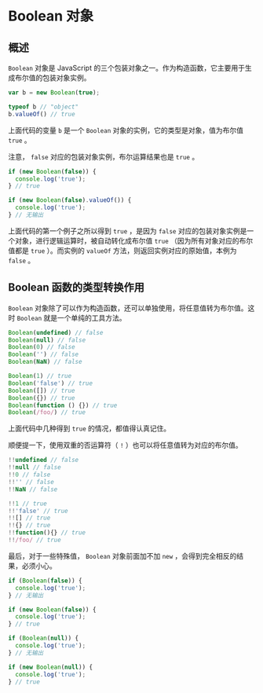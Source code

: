 # Boolean 对象

## 概述

 `Boolean` 对象是 JavaScript 的三个包装对象之一。作为构造函数，它主要用于生成布尔值的包装对象实例。

```js
var b = new Boolean(true);

typeof b // "object"
b.valueOf() // true
```

上面代码的变量 `b` 是一个 `Boolean` 对象的实例，它的类型是对象，值为布尔值 `true` 。

注意， `false` 对应的包装对象实例，布尔运算结果也是 `true` 。

```js
if (new Boolean(false)) {
  console.log('true');
} // true

if (new Boolean(false).valueOf()) {
  console.log('true');
} // 无输出
```

上面代码的第一个例子之所以得到 `true` ，是因为 `false` 对应的包装对象实例是一个对象，进行逻辑运算时，被自动转化成布尔值 `true` （因为所有对象对应的布尔值都是 `true` ）。而实例的 `valueOf` 方法，则返回实例对应的原始值，本例为 `false` 。

## Boolean 函数的类型转换作用

 `Boolean` 对象除了可以作为构造函数，还可以单独使用，将任意值转为布尔值。这时 `Boolean` 就是一个单纯的工具方法。

```js
Boolean(undefined) // false
Boolean(null) // false
Boolean(0) // false
Boolean('') // false
Boolean(NaN) // false

Boolean(1) // true
Boolean('false') // true
Boolean([]) // true
Boolean({}) // true
Boolean(function () {}) // true
Boolean(/foo/) // true
```

上面代码中几种得到 `true` 的情况，都值得认真记住。

顺便提一下，使用双重的否运算符（ `!` ）也可以将任意值转为对应的布尔值。

```js
!!undefined // false
!!null // false
!!0 // false
!!'' // false
!!NaN // false

!!1 // true
!!'false' // true
!![] // true
!!{} // true
!!function(){} // true
!!/foo/ // true
```

最后，对于一些特殊值， `Boolean` 对象前面加不加 `new` ，会得到完全相反的结果，必须小心。

```js
if (Boolean(false)) {
  console.log('true');
} // 无输出

if (new Boolean(false)) {
  console.log('true');
} // true

if (Boolean(null)) {
  console.log('true');
} // 无输出

if (new Boolean(null)) {
  console.log('true');
} // true
```
